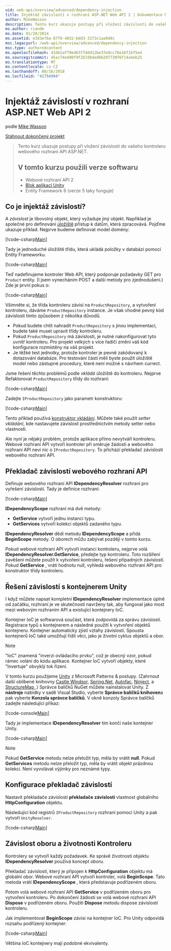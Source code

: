 ```yaml
---
uid: web-api/overview/advanced/dependency-injection
title: Injektáž závislostí v rozhraní ASP.NET Web API 2 | Dokumentace Microsoftu
author: MikeWasson
description: Tento kurz ukazuje postupy při vložení závislosti do vašeho kontroleru webového rozhraní API ASP.NET. Verze softwaru používaných kurz webové rozhraní API 2 Unity Application Block...
ms.author: riande
ms.date: 01/20/2014
ms.assetid: e3d3e7ba-87f0-4032-bdd3-31f3c1aa9d9c
msc.legacyurl: /web-api/overview/advanced/dependency-injection
msc.type: authoredcontent
ms.openlocfilehash: 41db1af79ed63ff4dd12be37e9cc76e16f1bf5e4
ms.sourcegitcommit: 45ac74e400f9f2b7dbded66297730f6f14a4eb25
ms.translationtype: MT
ms.contentlocale: cs-CZ
ms.lasthandoff: 08/16/2018
ms.locfileid: "41754994"
---
```

<a name="dependency-injection-in-aspnet-web-api-2"></a>Injektáž závislostí v rozhraní ASP.NET Web API 2
====================
podle [Mike Wasson](https://github.com/MikeWasson)

[Stáhnout dokončený projekt](http://code.msdn.microsoft.com/ASP-NET-Web-API-Tutorial-468ee148)

> Tento kurz ukazuje postupy při vložení závislosti do vašeho kontroleru webového rozhraní API ASP.NET.
> 
> ## <a name="software-versions-used-in-the-tutorial"></a>V tomto kurzu použili verze softwaru
> 
> 
> - Webové rozhraní API 2
> - [Blok aplikací Unity](https://www.nuget.org/packages/Unity/)
> - Entity Framework 6 (verze 5 taky funguje)


## <a name="what-is-dependency-injection"></a>Co je injektáž závislostí?

A *závislost* je libovolný objekt, který vyžaduje jiný objekt. Například je společné pro definování [úložiště](http://martinfowler.com/eaaCatalog/repository.html) přístup k datům, která zpracovává. Pojďme ukazuje příklad. Nejprve budeme definovat model domény:

[!code-csharp[Main](dependency-injection/samples/sample1.cs)]

Tady je jednoduché úložiště třídu, která ukládá položky v databázi pomocí Entity Frameworku.

[!code-csharp[Main](dependency-injection/samples/sample2.cs)]

Teď nadefinujeme kontroler Web API, který podporuje požadavky GET pro `Product` entity. (I jsem vynecháním POST a další metody pro zjednodušení.) Zde je první pokus o:

[!code-csharp[Main](dependency-injection/samples/sample3.cs)]

Všimněte si, že třída kontroleru závisí na `ProductRepository`, a vytvoření kontroleru, dáváme `ProductRepository` instance. Je však vhodné pevný kód závislosti tímto způsobem z několika důvodů.

- Pokud budete chtít nahradit `ProductRepository` s jinou implementaci, budete také muset upravit třídy kontroleru.
- Pokud `ProductRepository` má závislosti, je nutné nakonfigurovat tyto uvnitř kontroleru. Pro projekt velkých s více řadiči změní váš kód konfigurace rozmístěny na váš projekt.
- Je těžké test jednotky, protože kontroler je pevně zakódovaný k dotazování databáze. Pro testování částí měli byste použít úložiště model nebo zástupné procedury, které není možné s návrhem currect.

Jsme řešení těchto problémů podle *vkládá* úložiště do kontroleru. Nejprve Refaktorovat `ProductRepository` třídy do rozhraní:

[!code-csharp[Main](dependency-injection/samples/sample4.cs)]

Zadejte `IProductRepository` jako parametr konstruktoru:

[!code-csharp[Main](dependency-injection/samples/sample5.cs)]

Tento příklad používá [konstruktor vkládání](http://www.martinfowler.com/articles/injection.html#FormsOfDependencyInjection). Můžete také použít *setter vkládání*, kde nastavujete závislost prostřednictvím metody setter nebo vlastnosti.

Ale nyní je nějaký problém, protože aplikace přímo nevytváří kontroleru. Webové rozhraní API vytvoří kontroler při směruje žádosti a webového rozhraní API neví nic o `IProductRepository`. To přichází překladač závislostí webového rozhraní API.

## <a name="the-web-api-dependency-resolver"></a>Překladač závislostí webového rozhraní API

Definuje webového rozhraní API **IDependencyResolver** rozhraní pro vyřešení závislostí. Tady je definice rozhraní:

[!code-csharp[Main](dependency-injection/samples/sample6.cs)]

**IDependencyScope** rozhraní má dvě metody:

- **GetService** vytvoří jednu instanci typu.
- **GetServices** vytvoří kolekci objektů zadaného typu.

**IDependencyResolver** dědí metodu **IDependencyScope** a přidá **BeginScope** metody. O oborech můžu zabývat později v tomto kurzu.

Pokud webové rozhraní API vytvoří instanci kontroleru, nejprve volá **IDependencyResolver.GetService**, předejte typ kontroleru. Toto rozšíření zavěšení můžete použít k vytvoření kontroleru, řešení případných závislostí. Pokud **GetService** , vrátí hodnotu null, vyhledá webového rozhraní API pro konstruktor třídy kontroleru.

## <a name="dependency-resolution-with-the-unity-container"></a>Řešení závislostí s kontejnerem Unity

I když můžete napsat kompletní **IDependencyResolver** implementace úplně od začátku, rozhraní je ve skutečnosti navrženy tak, aby fungoval jako most mezi webovým rozhraním API a existující kontejnery IoC.

Kontejner IoC je softwarová součást, která zodpovídá za správu závislostí. Registrace typů s kontejnerem a následné použití k vytvoření objektů kontejneru. Kontejner automaticky zjistí vztahy závislostí. Spousta kontejnerů IoC také umožňují řídit věci, jako je životní cyklus objektů a obor.

> [!NOTE]
> "IoC" znamená "inverzi ovládacího prvku", což je obecný vzor, pokud rámec volání do kódu aplikace. Kontejner IoC vytvoří objekty, které "Invertuje" obvyklý tok řízení.


V tomto kurzu použijeme [Unity](https://msdn.microsoft.com/library/ff647202.aspx) z Microsoft Patterns &amp; postupy. (Zahrnout další oblíbené knihovny [Castle Windsor](http://www.castleproject.org/), [Spring.Net](http://www.springframework.net/), [Autofac](https://code.google.com/p/autofac/), [Ninject](http://www.ninject.org/), a [StructureMap ](http://docs.structuremap.net/).) Správce balíčků NuGet můžete nainstalovat Unity. Z **nástroje** nabídky v sadě Visual Studio, vyberte **Správce balíčků knihoven**a pak vyberte **Konzola správce balíčků**. V okně konzoly Správce balíčků zadejte následující příkaz:

[!code-console[Main](dependency-injection/samples/sample7.cmd)]

Tady je implementace **IDependencyResolver** tím končí naše kontejner Unity.

[!code-csharp[Main](dependency-injection/samples/sample8.cs)]

> [!NOTE]
> Pokud **GetService** metodu nelze přeložit typ, měla by vrátit **null**. Pokud **GetServices** metodu nelze přeložit typ, měla by vrátit objekt prázdnou kolekci. Není vyvolávat výjimky pro neznámé typy.


## <a name="configuring-the-dependency-resolver"></a>Konfigurace překladač závislostí

Nastavit překladače závislostí **překladače závislostí** vlastnost globálního **HttpConfiguration** objektu.

Následující kód registrů `IProductRepository` rozhraní pomocí Unity a pak vytvoří `UnityResolver`.

[!code-csharp[Main](dependency-injection/samples/sample9.cs)]

## <a name="dependency-scope-and-controller-lifetime"></a>Závislost oboru a životnosti Kontroleru

Kontrolery se vytvoří každý požadavek. Ke správě životnosti objektu **IDependencyResolver** používá koncept *oboru*.

Překladač závislostí, který je připojen k **HttpConfiguration** objektu má globální obor. Webové rozhraní API vytvoří kontroler, volá **BeginScope**. Tato metoda vrátí **IDependencyScope** , která představuje podřízeném oboru.

Potom volá webové rozhraní API **GetService** v podřízeném oboru pro vytvoření kontroleru. Po dokončení žádosti se volá webové rozhraní API **Dispose** v podřízeném oboru. Použití **Dispose** metodu dispose závislostí kontroleru.

Jak implementovat **BeginScope** závisí na kontejner IoC. Pro Unity odpovídá rozsahu podřízený kontejner:

[!code-csharp[Main](dependency-injection/samples/sample10.cs)]

Většina IoC kontejnery mají podobné ekvivalenty.
